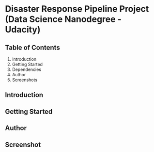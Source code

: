 # Disaster Response Pipeline Project (Data Science Nanodegree - Udacity)

## Table of Contents
1. Introduction
2. Getting Started
3. Dependencies
4. Author
5. Screenshots
## Introduction
## Getting Started
## Author
## Screenshot
